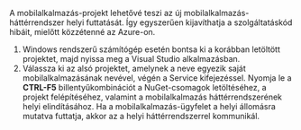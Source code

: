 

A mobilalkalmazás-projekt lehetővé teszi az új mobilalkalmazás-háttérrendszer helyi futtatását. Így egyszerűen kijavíthatja a szolgáltatáskód hibáit, mielőtt közzétenné az Azure-on.

1. Windows rendszerű számítógép esetén bontsa ki a korábban letöltött projektet, majd nyissa meg a Visual Studio alkalmazásban.
2. Válassza ki az alsó projektet, amelynek a neve egyezik saját mobilalkalmazásának nevével, végén a Service kifejezéssel. Nyomja le a **CTRL-F5** billentyűkombinációt a NuGet-csomagok letöltéséhez, a projekt felépítéséhez, valamint a mobilalkalmazás háttérrendszerének helyi elindításához. Ha a mobilalkalmazás-ügyfelet a helyi állomásra mutatva futtatja, akkor az a helyi háttérrendszerrel kommunikál. 



<!--HONumber=Jan17_HO3-->


